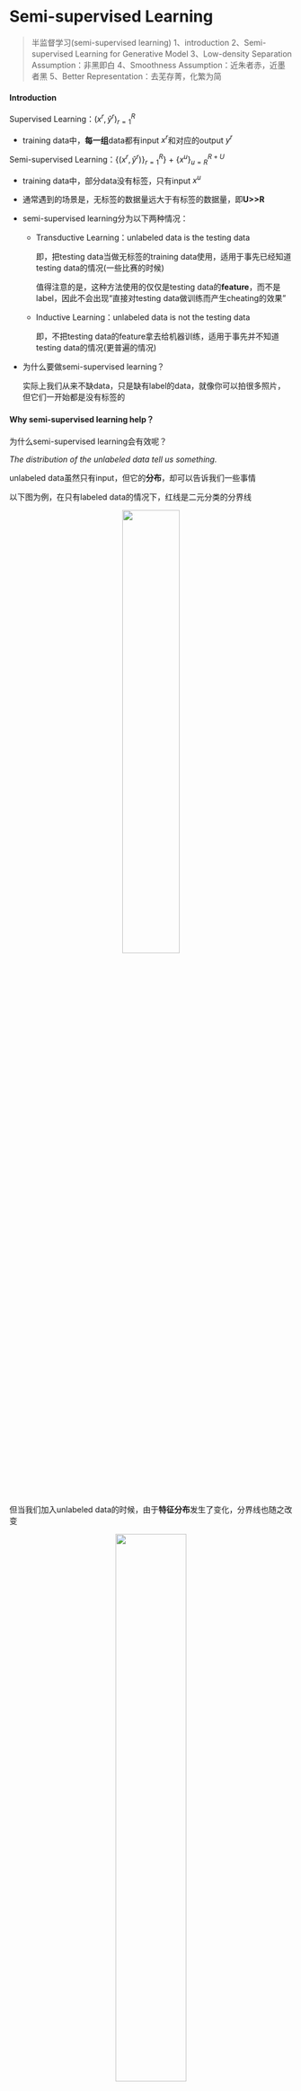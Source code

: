 # Semi-supervised Learning

> 半监督学习(semi-supervised learning)
> 1、introduction
> 2、Semi-supervised Learning for Generative Model
> 3、Low-density Separation Assumption：非黑即白
> 4、Smoothness Assumption：近朱者赤，近墨者黑
> 5、Better Representation：去芜存菁，化繁为简

#### Introduction

Supervised Learning：$(x^r,\hat y^r)$$_{r=1}^R$

- training data中，**每一组**data都有input $x^r$和对应的output $y^r$

Semi-supervised Learning：$\{(x^r,\hat y^r)\}_{r=1}^R$} + $\{x^u\}_{u=R}^{R+U}$ 

- training data中，部分data没有标签，只有input $x^u$ 

- 通常遇到的场景是，无标签的数据量远大于有标签的数据量，即**U>>R**

- semi-supervised learning分为以下两种情况：

    - Transductive Learning：unlabeled data is the testing data

        即，把testing data当做无标签的training data使用，适用于事先已经知道testing data的情况(一些比赛的时候)

        值得注意的是，这种方法使用的仅仅是testing data的**feature**，而不是label，因此不会出现“直接对testing data做训练而产生cheating的效果”

    - Inductive Learning：unlabeled data is not the testing data

        即，不把testing data的feature拿去给机器训练，适用于事先并不知道testing data的情况(更普遍的情况)

- 为什么要做semi-supervised learning？

    实际上我们从来不缺data，只是缺有label的data，就像你可以拍很多照片，但它们一开始都是没有标签的

#### Why semi-supervised learning help？

为什么semi-supervised learning会有效呢？

*The distribution of the unlabeled data tell us something.*

unlabeled data虽然只有input，但它的**分布**，却可以告诉我们一些事情

以下图为例，在只有labeled data的情况下，红线是二元分类的分界线

<center><img src="https://gitee.com/Sakura-gh/ML-notes/raw/master/img/semi-help1.png" width="45%;"/></center>

但当我们加入unlabeled data的时候，由于**特征分布**发生了变化，分界线也随之改变

<center><img src="https://gitee.com/Sakura-gh/ML-notes/raw/master/img/semi-help2.png" width="50%;"/></center>

**semi-supervised learning的使用往往伴随着假设，而该假设的合理与否，决定了结果的好坏程度**；比如上图中的unlabeled data，它显然是一只狗，而特征分布却与猫被划分在了一起，很可能是由于这两张图片的背景都是绿色导致的，因此假设是否合理显得至关重要

#### Semi-supervised Learning for Generative Model

##### Supervised Generative Model

事实上，在监督学习中，我们已经讨论过概率生成模型了，假设class1和class2的分布分别为$mean_1=u^1,covariance_1=\Sigma$、$mean_2=u^2,covariance_2=\Sigma$的高斯分布，计算出Prior Probability后，再根据贝叶斯公式可以推得新生成的x所属的类别

<center><img src="https://gitee.com/Sakura-gh/ML-notes/raw/master/img/super-gm.png" width="60%;"/></center>

##### Semi-supervised Generative Model

如果在原先的数据下多了unlabeled data(下图中绿色的点)，它就会影响最终的决定，你会发现原先的$u,\Sigma$显然是不合理的，新的$u,\Sigma$需要使得样本点的分布更接近下图虚线圆所标出的范围，除此之外，右侧的Prior Probability会给人一种比左侧大的感觉(右侧样本点"变多"了)

此时，unlabeled data对$P(C_1),P(C_2),u^1,u^2,\Sigma$都产生了一定程度的影响，划分两个class的decision boundary也会随之发生变化

<center><img src="https://gitee.com/Sakura-gh/ML-notes/raw/master/img/super-semi.png" width="60%;"/></center>

讲完了直观上的解释，接下来进行具体推导(假设做二元分类)：

- 先随机初始化一组参数：$\theta=\{P(C_1),P(C_2),u^1,u^2,\Sigma\}$

- step1：利用初始model计算每一笔unlabeled data $x^u$属于class 1的概率$P_{\theta}(C_1|x^u)$

- step2：update model

    如果不考虑unlabeled data，则先验概率显然为属于class1的样本点数$N_1$/总的样本点数$N$，即$P(C_1)=\frac{N_1}{N}$

    而考虑unlabeled data时，分子还要加上所有unlabeled data属于class 1的概率和，此时它们被看作小数，可以理解为按照概率一部分属于$C_1$，一部分属于$C_2$
    $$
    P(C_1)=\frac{N_1+\sum_{x^u}P(C_1|x^u)}{N}
    $$
    同理，对于均值，原先的mean $u_1=\frac{1}{N_1}\sum\limits_{x^r\in C_1} x^r$加上根据概率对$x^u$求和再归一化的结果即可
    $$
    u_1=\frac{1}{N_1}\sum\limits_{x^r\in C_1} x^r+\frac{1}{\sum_{x^u}P(C_1|x^u)}\sum\limits_{x^u}P(C_1|x^u)x^u
    $$
    剩余的参数同理，接下来就有了一组新的参数$\theta'$，于是回到step1->step2->step1循环

- 理论上该方法保证是可以收敛的，而一开始给$\theta$的初始值会影响收敛的结果，类似gradient descent

- 上述的step1就是EM algorithm里的E，step2则是M

以上的推导基于的基本思想是，把unlabeled data $x^u$看成是可以划分的，一部分属于$C_1$，一部分属于$C_2$，此时它的概率$P_{\theta}(x^u)=P_{\theta}(x^u|C_1)P(C_1)+P_{\theta}(x^u|C_2)P(C_2)$，也就是$C_1$的先验概率乘上$C_1$这个class产生$x^u$的概率+$C_2$的先验概率乘上$C_2$这个class产生$x^u$的概率

实际上我们在利用极大似然函数更新参数的时候，就利用了该拆分的结果：
$$
logL(\theta)=\sum\limits_{x^r} logP_{\theta}(x^r)+\sum\limits_{x^u}logP_{\theta}(x^u)
$$

#### Low-density Separation Assumption

接下来介绍一种新的方法，它基于的假设是Low-density separation

通俗来讲，就是这个世界是非黑即白的，在两个class的交界处data的密度(density)是很低的，它们之间会有一道明显的鸿沟，此时unlabeled data(下图绿色的点)就是帮助你在原本正确的基础上挑一条更好的boundary

<center><img src="https://gitee.com/Sakura-gh/ML-notes/raw/master/img/bw.png" width="60%;"/></center>

##### Self Training

low-density separation最具代表性也最简单的方法是**self training**

- 先从labeled data去训练一个model $f^*$，训练方式没有限制
- 然后用该$f^*$去对unlabeled data打上label，$y^u=f^*(x^u)$，也叫作pseudo label
- 从unlabeled data中拿出一些data加到labeled data里，至于data的选取需要你自己设计算法来挑选
- 回头再去训练$f^*$，循环即可

注：该方法对Regression是不适用的

实际上，该方法与之前提到的generative model还是挺像的，区别在于：

- Self Training使用的是hard label：假设一笔data强制属于某个class
- Generative Model使用的是soft label：假设一笔data可以按照概率划分，不同部分属于不同class

如果我们使用的是neural network的做法，$\theta^*$是从labeled data中得到的一组参数，此时丢进来一个unlabeled data $x^u$，通过$f^*_{\theta^*}()$后得到$\left [\begin{matrix} 0.7\\ 0.3 \end{matrix}\right ]$，即它有0.7的概率属于class 1，0.3的概率属于class 2

- 如果此时使用hard label，则$x^u$的label被转化成$\left [\begin{matrix}1\\ 0 \end{matrix}\right ]$
- 如果此时使用soft label，则$x^u$的label依旧是$\left [\begin{matrix} 0.7\\ 0.3 \end{matrix}\right ]$

可以看到，在neural network里使用soft label是没有用的，因为把原始的model里的某个点丢回去重新训练，得到的依旧是同一组参数，实际上low density separation就是通过强制分类来提升分类效果的方法

<center><img src="https://gitee.com/Sakura-gh/ML-notes/raw/master/img/self-training.png" width="60%;"/></center>

##### Entropy-based Regularization

该方法是low-density separation的进阶版，你可能会觉得hard label这种直接强制性打标签的方式有些太武断了，而entropy-based regularization则做了相应的改进：$y^u=f^*_{\theta^*}(x^u)$，其中$y^u$是一个**概率分布(distribution)**

由于我们不知道unlabeled data $x^u$的label到底是什么，但如果通过entropy-based regularization得到的分布集中在某个class上的话，那这个model就是好的，而如果分布是比较分散的，那这个model就是不好的，如下图所示：

<center><img src="https://gitee.com/Sakura-gh/ML-notes/raw/master/img/entropy.png" width="60%;"/></center>

接下来的问题是，如何用数值的方法来evaluate distribution的集中(好坏)与否，要用到的方法叫entropy，一个distribution的entropy可以告诉你它的集中程度：
$$
E(y^u)=-\sum\limits_{m=1}^5 y_m^u ln(y_m^u)
$$
对上图中的第1、2种情况，算出的$E(y^u)=0$，而第3种情况，算出的$E(y^u)=-ln(\frac{1}{5})=ln(5)$，可见entropy越大，distribution就越分散，entropy越小，distribution就越集中

因此我们的目标是在labeled data上分类要正确，在unlabeled data上，output的entropy要越小越好，此时就要修改loss function

- 对labeled data来说，它的output要跟正确的label越接近越好，用cross entropy表示如下：
    $$
    L=\sum\limits_{x^r} C(y^r,\hat y^r)
    $$

- 对unlabeled data来说，要使得该distribution(也就是output)的entropy越小越好：
    $$
    L=\sum\limits_{x^u} E(y^u)
    $$

- 两项综合起来，可以用weight来加权，以决定哪个部分更为重要一些
    $$
    L=\sum\limits_{x^r} C(y^r,\hat y^r) + \lambda \sum\limits_{x^u} E(y^u)
    $$
    可以发现该式长得很像regularization，这也就是entropy regularization的名称由来

##### Semi-supervised SVM

SVM要做的是，给你两个class的data，去找一个boundary：

- 要有最大的margin，让这两个class分的越开越好
- 要有最小的分类错误

对unlabeled data穷举所有可能的label，下图中列举了三种可能的情况；然后对每一种可能的结果都去算SVM，再找出可以让margin最大，同时又minimize error的那种情况，下图中是用黑色方框标注的情况

<center><img src="https://gitee.com/Sakura-gh/ML-notes/raw/master/img/semi-svm.png" width="60%;"/></center>

SVM paper：Thorsten Joachims, ”*Transductive* *Inference for Text Classification using Support Vector Machines”,* ICML, 1999

当然这么做会存在一个问题，对于n笔unlabeled data，意味着即使在二元分类里也有$2^n$种可能的情况，数据量大的时候，几乎难以穷举完毕，上面给出的paper提出了一种approximate的方法，基本精神是：一开始你先得到一些label，然后每次改一笔unlabeled data的label，看看可不可以让你的objective function变大，如果变大就去改变该label，具体内容详见paper

#### Smoothness Assumption

##### concepts

smoothness assumption的基本精神是：近朱者赤，近墨者黑

粗糙的定义是相似的x具有相同的$\hat y$，精确的定义是：

- x的分布是不平均的

- 如果$x^1$和$x^2$在一个high density region上很接近的话，那么$\hat y^1$和$\hat y^2$就是相同的

    也就是这两个点可以在样本点高密度集中分布的区域块中有一条可连接的路径，即 connected by a high density path

假设下图是data的分布，$x^1,x^2,x^3$是其中的三笔data，如果单纯地看x的相似度，显然$x^2$和$x^3$更接近一些，但对于smoothness assumption来说，$x^1$和$x^2$是处于同一块区域的，它们之间可以有一条相连的路径；而$x^2$与$x^3$之间则是“断开”的，没有high density path，因此$x^1$与$x^2$更“像”

<center><img src="https://gitee.com/Sakura-gh/ML-notes/raw/master/img/smooth.png" width="60%;"/></center>

##### digits detection

以手写数字识别为例，对于最右侧的2和3以及最左侧的2，显然最右侧的2和3在pixel上相似度更高一些；但如果把所有连续变化的2都放进来，就会产生一种“不直接相连的相似”，根据Smoothness Assumption的理论，由于2之间有连续过渡的形态，因此第一个2和最后一个2是比较像的，而最右侧2和3之间由于没有过渡的data，因此它们是比较不像的

人脸的过渡数据也同理

<center><img src="https://gitee.com/Sakura-gh/ML-notes/raw/master/img/smooth2.png" width="60%;"/></center>

##### file classification

Smoothness Assumption在文件分类上是非常有用的

假设对天文学(astronomy)和旅行(travel)的文章进行分类，它们各自有专属的词汇，此时如果unlabeled data与label data的词汇是相同或重合(overlap)的，那么就很容易分类；但在真实的情况下，unlabeled data和labeled data之间可能没有任何重复的words，因为世界上的词汇太多了，sparse的分布很难会使overlap发生

但如果unlabeled data足够多，就会以一种相似传递的形式，建立起文档之间相似的桥梁

<center><img src="https://gitee.com/Sakura-gh/ML-notes/raw/master/img/overlap.png" width="60%;"/></center>

##### cluster and then label

在具体实现上，有一种简单的方法是cluster and then label，也就是先把data分成几个cluster，划分class之后再拿去训练，但这种方法不一定会得到好的结果，因为它的假设是你可以把同一个class的样本点cluster在一起，而这其实是没那么容易的

对图像分类来说，如果单纯用pixel的相似度来划分cluster，得到的结果一般都会很差，你需要设计一个很好的方法来描述image(类似Deep Autoencoder的方式来提取feature)，这样cluster才会有效果

<center><img src="https://gitee.com/Sakura-gh/ML-notes/raw/master/img/cluster.png" width="60%;"/></center>

##### Graph-based Approach

之前讲的是比较直觉的做法，接下来引入Graph Structure来表达connected by a high density path这件事

<center><img src="https://gitee.com/Sakura-gh/ML-notes/raw/master/img/graph.png" width="60%;"/></center>

我们把所有的data points都建成一个graph，有时候建立vertex之间的关系是比较容易的，比如网页之间的链接关系、论文之间的引用关系；但有时候需要你自己去寻找vertex之间的关系

graph的好坏，对结果起着至关重要的影响，而如何build graph却是一件heuristic的事情，需要凭着经验和直觉来做

- 首先定义两个object $x^i,x^j$之间的相似度 $s(x^i, x^j)$

    如果是基于pixel的相似度，performance可能会不太好；建议使用autoencoder提取出来的feature来计算相似度，得到的performance会好一些

- 算完相似度后，就可以建graph了，方式有很多种：

    - k nearest neighbor：假设k=3，则每个point与相似度最接近的3个点相连
    - e-neighborhood：每个point与相似度超过某个特定threshold e的点相连

- 除此之外，还可以给Edge特定的weight，让它与相似度$s(x^i,x^j)$成正比

    - 建议用RBM function来确定相似度：$s(x^i,x^j)=e^{-\gamma||x^i-x^j||^2 }$

        这里$x^i,x^j$均为vector，计算它们的Euclidean Distance(欧几里得距离)，加上参数后再去exponential

    - 至于加exponential，经验上来说通常是可以帮助提升performance的，在这里只有当$x^i,x^j$非常接近的时候，singularity才会大；只要距离稍微远一点，singularity就会下降得很快，变得很小
    - 使用exponential的RBM function可以做到只有非常近的两个点才能相连，稍微远一点就无法相连的效果，避免了下图中跨区域相连的情况

<center><img src="https://gitee.com/Sakura-gh/ML-notes/raw/master/img/build-graph.png" width="60%;"/></center>

graph-based approach的基本精神是，在graph上已经有一些labeled data，那么跟它们相连的point，属于同一类的概率就会上升，每一笔data都会去影响它的邻居，而graph带来的最重要的好处是，这个影响是会随着edges**传递**出去的，即使有些点并没有真的跟labeled data相连，也可以被传递到相应的属性

比如下图中，如果graph建的足够好，那么两个被分别label为蓝色和红色的点就可以传递完两张完整的图；从中我们也可以看出，如果想要让这种方法生效，收集到的data一定要足够多，否则可能传递到一半，graph就断掉了，information的传递就失效了

<center><img src="https://gitee.com/Sakura-gh/ML-notes/raw/master/img/graph-nei.png" width="60%;"/></center>

介绍完了如何定性使用graph，接下来介绍一下如何定量使用graph

定量的使用方式是定义label的smoothness，下图中，edge上的数字是weight，$x^i$表达data，$y^i$表示data的label，计算smoothness的方式为：
$$
S=\frac{1}{2}\sum\limits_{i,j} w_{i,j}(y^i-y^j)^2
$$
**我们期望smooth的值越小越好**

<center><img src="https://gitee.com/Sakura-gh/ML-notes/raw/master/img/graph-cal.png" width="60%;"/></center>

当然上面的式子还可以化简，如果把labeled data和unlabeled data的y组成一个(R+U)-dim vector，即
$$
y=\left [\begin{matrix} 
...y^i...y^j
\end{matrix} \right ]^T
$$
于是smooth可以改写为：
$$
S=\frac{1}{2}\sum\limits_{i,j} w_{i,j}(y^i-y^j)^2=y^TLy
$$
其中L为(R+U)×(R+U) matrix，成为**Graph Laplacian**， 定义为$L=D-W$

- W：把data point两两之间weight的关系建成matrix，代表了$x^i$与$x^j$之间的weight值
- D：把W的每一个row上的值加起来放在该行对应的diagonal上即可，比如5=2+3,3=2+1,...

<center><img src="https://gitee.com/Sakura-gh/ML-notes/raw/master/img/graph-cal2.png" width="60%;"/></center>

对$S=y^TLy$来说，y是label，是neural network的output，取决于neural network的parameters，因此要在原来仅针对labeled data的loss function中加上这一项，得到：
$$
L=\sum\limits_{x^r}C(y^r,\hat y^r) + \lambda S
$$
$\lambda S$实际上也是一个regularization term

训练目标：

- labeled data的cross entropy越小越好(neural network的output跟真正的label越接近越好)
- smooth S越小越好(neural network的output，不管是labeled还是unlabeled，都要符合Smoothness Assumption的假设)

具体训练的时候，不一定只局限于neural network的output要smooth，可以对中间任意一个hidden layer加上smooth的限制

<center><img src="https://gitee.com/Sakura-gh/ML-notes/raw/master/img/graph-cal3.png" width="60%;"/></center>

#### Better Representation

Better Representation的精神是，去芜存菁，化繁为简

我们观察到的世界是比较复杂的，而在它的背后其实是有一些比较简单的东西，在操控着这个复杂的世界，所以只要你能够看透这个世界的假象，直指它的核心的话，就可以让training变得比较容易

举一个例子，在神雕侠侣中，杨过要在三招之内剪掉樊一翁的胡子，虽然胡子的变化是比较复杂的，但头的变化是有限的，杨过看透了这一件事情就可以把胡子剪掉。在这个例子中，樊一翁的胡子就是original representation，而他的头就是你要找的better representation

<center><img src="https://gitee.com/Sakura-gh/ML-notes/raw/master/img/better-re.png" width="60%;"/></center>

算法具体思路和内容到unsupervised learning的时候再介绍


